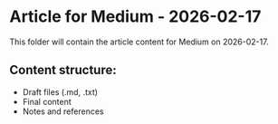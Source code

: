 # Article for Medium - 2026-02-17

This folder will contain the article content for Medium on 2026-02-17.

## Content structure:
- Draft files (.md, .txt)
- Final content
- Notes and references
